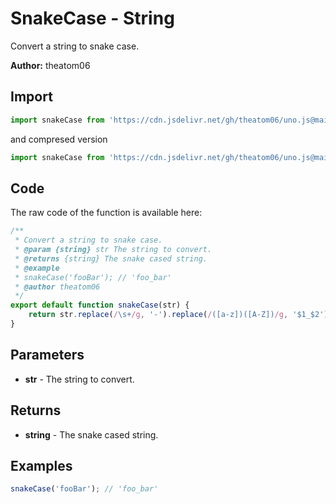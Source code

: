 # SnakeCase - String
Convert a string to snake case.

**Author:** theatom06

## Import 

```js
import snakeCase from 'https://cdn.jsdelivr.net/gh/theatom06/uno.js@main/lib/String/snakeCase.js';
```
and compresed version
```js
import snakeCase from 'https://cdn.jsdelivr.net/gh/theatom06/uno.js@main/lib/String/snakeCase.min.js';
```

## Code
The raw code of the function is available here:
```js
/**
 * Convert a string to snake case.
 * @param {string} str The string to convert.
 * @returns {string} The snake cased string.
 * @example
 * snakeCase('fooBar'); // 'foo_bar'
 * @author theatom06
 */
export default function snakeCase(str) {
    return str.replace(/\s+/g, '-').replace(/([a-z])([A-Z])/g, '$1_$2').toLowerCase();
}
```

## Parameters
* **str** - The string to convert.


## Returns
* **string** - The snake cased string.


## Examples
```js
snakeCase('fooBar'); // 'foo_bar'

```